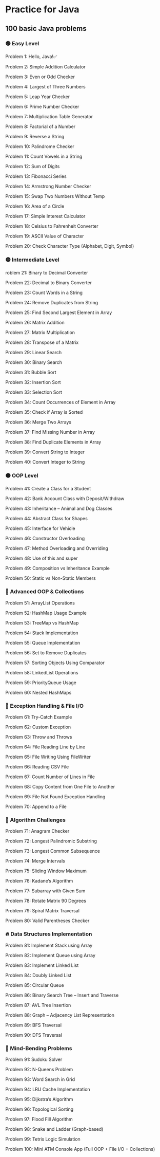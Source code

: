 # Practice for Java
## 100 basic Java problems

### 🟢 Easy Level
Problem 1: Hello, Java!✅

Problem 2: Simple Addition Calculator

Problem 3: Even or Odd Checker

Problem 4: Largest of Three Numbers

Problem 5: Leap Year Checker

Problem 6: Prime Number Checker

Problem 7: Multiplication Table Generator

Problem 8: Factorial of a Number

Problem 9: Reverse a String

Problem 10: Palindrome Checker

Problem 11: Count Vowels in a String

Problem 12: Sum of Digits

Problem 13: Fibonacci Series

Problem 14: Armstrong Number Checker

Problem 15: Swap Two Numbers Without Temp

Problem 16: Area of a Circle

Problem 17: Simple Interest Calculator

Problem 18: Celsius to Fahrenheit Converter

Problem 19: ASCII Value of Character

Problem 20: Check Character Type (Alphabet, Digit, Symbol)

### 🟡 Intermediate Level
roblem 21: Binary to Decimal Converter

Problem 22: Decimal to Binary Converter

Problem 23: Count Words in a String

Problem 24: Remove Duplicates from String

Problem 25: Find Second Largest Element in Array

Problem 26: Matrix Addition

Problem 27: Matrix Multiplication

Problem 28: Transpose of a Matrix

Problem 29: Linear Search

Problem 30: Binary Search

Problem 31: Bubble Sort

Problem 32: Insertion Sort

Problem 33: Selection Sort

Problem 34: Count Occurrences of Element in Array

Problem 35: Check if Array is Sorted

Problem 36: Merge Two Arrays

Problem 37: Find Missing Number in Array

Problem 38: Find Duplicate Elements in Array

Problem 39: Convert String to Integer

Problem 40: Convert Integer to String

### 🟠 OOP Level
Problem 41: Create a Class for a Student

Problem 42: Bank Account Class with Deposit/Withdraw

Problem 43: Inheritance – Animal and Dog Classes

Problem 44: Abstract Class for Shapes

Problem 45: Interface for Vehicle

Problem 46: Constructor Overloading

Problem 47: Method Overloading and Overriding

Problem 48: Use of this and super

Problem 49: Composition vs Inheritance Example

Problem 50: Static vs Non-Static Members

### 🔵 Advanced OOP & Collections
Problem 51: ArrayList Operations

Problem 52: HashMap Usage Example

Problem 53: TreeMap vs HashMap

Problem 54: Stack Implementation

Problem 55: Queue Implementation

Problem 56: Set to Remove Duplicates

Problem 57: Sorting Objects Using Comparator

Problem 58: LinkedList Operations

Problem 59: PriorityQueue Usage

Problem 60: Nested HashMaps

### 🔴 Exception Handling & File I/O
Problem 61: Try-Catch Example

Problem 62: Custom Exception

Problem 63: Throw and Throws

Problem 64: File Reading Line by Line

Problem 65: File Writing Using FileWriter

Problem 66: Reading CSV File

Problem 67: Count Number of Lines in File

Problem 68: Copy Content from One File to Another

Problem 69: File Not Found Exception Handling

Problem 70: Append to a File

### 🧠 Algorithm Challenges
Problem 71: Anagram Checker

Problem 72: Longest Palindromic Substring

Problem 73: Longest Common Subsequence

Problem 74: Merge Intervals

Problem 75: Sliding Window Maximum

Problem 76: Kadane’s Algorithm

Problem 77: Subarray with Given Sum

Problem 78: Rotate Matrix 90 Degrees

Problem 79: Spiral Matrix Traversal

Problem 80: Valid Parentheses Checker

### 🔥 Data Structures Implementation
Problem 81: Implement Stack using Array

Problem 82: Implement Queue using Array

Problem 83: Implement Linked List

Problem 84: Doubly Linked List

Problem 85: Circular Queue

Problem 86: Binary Search Tree – Insert and Traverse

Problem 87: AVL Tree Insertion

Problem 88: Graph – Adjacency List Representation

Problem 89: BFS Traversal

Problem 90: DFS Traversal

### 🧩 Mind-Bending Problems 
Problem 91: Sudoku Solver

Problem 92: N-Queens Problem

Problem 93: Word Search in Grid

Problem 94: LRU Cache Implementation

Problem 95: Dijkstra’s Algorithm

Problem 96: Topological Sorting

Problem 97: Flood Fill Algorithm

Problem 98: Snake and Ladder (Graph-based)

Problem 99: Tetris Logic Simulation

Problem 100: Mini ATM Console App (Full OOP + File I/O + Collections)
